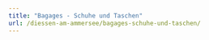 ```yaml
---
title: "Bagages - Schuhe und Taschen"
url: /diessen-am-ammersee/bagages-schuhe-und-taschen/
---
```

